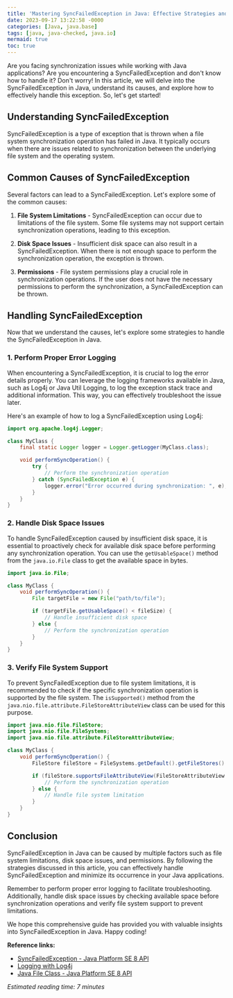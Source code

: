 ```yaml
---
title: 'Mastering SyncFailedException in Java: Effective Strategies and Solutions'
date: 2023-09-17 13:22:58 -0000
categories: [Java, java.base]
tags: [java, java-checked, java.io]
mermaid: true
toc: true
---
```



Are you facing synchronization issues while working with Java applications? Are you encountering a SyncFailedException and don't know how to handle it? Don't worry! In this article, we will delve into the SyncFailedException in Java, understand its causes, and explore how to effectively handle this exception. So, let's get started!

## Understanding SyncFailedException

SyncFailedException is a type of exception that is thrown when a file system synchronization operation has failed in Java. It typically occurs when there are issues related to synchronization between the underlying file system and the operating system.

## Common Causes of SyncFailedException

Several factors can lead to a SyncFailedException. Let's explore some of the common causes:

1. **File System Limitations** - SyncFailedException can occur due to limitations of the file system. Some file systems may not support certain synchronization operations, leading to this exception.

2. **Disk Space Issues** - Insufficient disk space can also result in a SyncFailedException. When there is not enough space to perform the synchronization operation, the exception is thrown.

3. **Permissions** - File system permissions play a crucial role in synchronization operations. If the user does not have the necessary permissions to perform the synchronization, a SyncFailedException can be thrown.

## Handling SyncFailedException

Now that we understand the causes, let's explore some strategies to handle the SyncFailedException in Java.

### 1. Perform Proper Error Logging

When encountering a SyncFailedException, it is crucial to log the error details properly. You can leverage the logging frameworks available in Java, such as Log4j or Java Util Logging, to log the exception stack trace and additional information. This way, you can effectively troubleshoot the issue later.

Here's an example of how to log a SyncFailedException using Log4j:

```java
import org.apache.log4j.Logger;

class MyClass {
    final static Logger logger = Logger.getLogger(MyClass.class);

    void performSyncOperation() {
        try {
            // Perform the synchronization operation
        } catch (SyncFailedException e) {
            logger.error("Error occurred during synchronization: ", e);
        }
    }
}
```

### 2. Handle Disk Space Issues

To handle SyncFailedException caused by insufficient disk space, it is essential to proactively check for available disk space before performing any synchronization operation. You can use the `getUsableSpace()` method from the `java.io.File` class to get the available space in bytes.

```java
import java.io.File;

class MyClass {
    void performSyncOperation() {
        File targetFile = new File("path/to/file");

        if (targetFile.getUsableSpace() < fileSize) {
            // Handle insufficient disk space
        } else {
            // Perform the synchronization operation
        }
    }
}
```

### 3. Verify File System Support

To prevent SyncFailedException due to file system limitations, it is recommended to check if the specific synchronization operation is supported by the file system. The `isSupported()` method from the `java.nio.file.attribute.FileStoreAttributeView` class can be used for this purpose.

```java
import java.nio.file.FileStore;
import java.nio.file.FileSystems;
import java.nio.file.attribute.FileStoreAttributeView;

class MyClass {
    void performSyncOperation() {
        FileStore fileStore = FileSystems.getDefault().getFileStores().iterator().next();

        if (fileStore.supportsFileAttributeView(FileStoreAttributeView.class)) {
            // Perform the synchronization operation
        } else {
            // Handle file system limitation
        }
    }
}
```

## Conclusion

SyncFailedException in Java can be caused by multiple factors such as file system limitations, disk space issues, and permissions. By following the strategies discussed in this article, you can effectively handle SyncFailedException and minimize its occurrence in your Java applications.

Remember to perform proper error logging to facilitate troubleshooting. Additionally, handle disk space issues by checking available space before synchronization operations and verify file system support to prevent limitations.

We hope this comprehensive guide has provided you with valuable insights into SyncFailedException in Java. Happy coding!

**Reference links:**

- [SyncFailedException - Java Platform SE 8 API](https://docs.oracle.com/javase/8/docs/api/java/nio/file/SyncFailedException.html)
- [Logging with Log4j](https://logging.apache.org/log4j/2.x/)
- [Java File Class - Java Platform SE 8 API](https://docs.oracle.com/javase/8/docs/api/java/io/File.html)

*Estimated reading time: 7 minutes*
